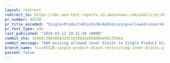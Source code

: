 ```yaml
---
layout: redirect
redirect_to: https://a8c-woo-test-reports.s3.amazonaws.com/public/pr/45530/e2e/index.html
pr_number: 45530
pr_title_encoded: "Single+Product+Block%3A+Add+missing+allowed+inner+blocks+to+fix+nesting+placement+restrictions"
pr_test_type: e2e
last_published: "2024-03-12 19:21:28 +0000"
commit_sha: 3e9bbc39628b632d21b39842e938ddee96c35dea
commit_message: "Add missing allowed inner blocks to Single Product block"
branch_name: fix/45528-single-product-block-restricting-inner-blocks-placement
passed: false
---
```

